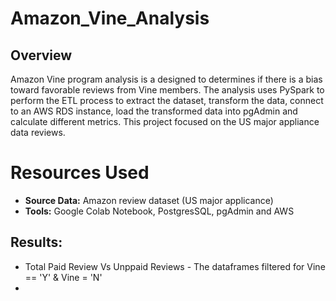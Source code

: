 # Amazon_Vine_Analysis
## Overview
Amazon Vine program analysis is a designed to determines if there is a bias toward favorable reviews from Vine members.
The analysis uses PySpark to perform the ETL process to extract the dataset, transform the data, connect to an AWS RDS instance, load the transformed data into pgAdmin and calculate different metrics.
This project focused on the US major appliance data reviews.

# Resources Used 
* **Source Data:** Amazon review dataset (US major applicance)
* **Tools:** Google Colab Notebook, PostgresSQL, pgAdmin and AWS

## Results:
* Total Paid Review Vs Unppaid Reviews - The dataframes filtered for Vine == 'Y' & Vine = 'N'
* 




